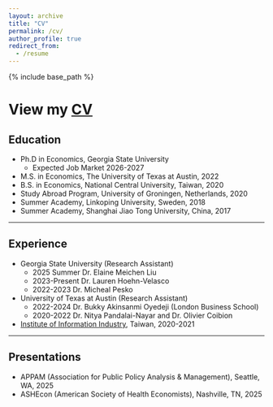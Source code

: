 ```yaml
---
layout: archive
title: "CV"
permalink: /cv/
author_profile: true
redirect_from:
  - /resume
---
```


{% include base_path %}

# View my <a href="/files/CV_Yu-Ting_v2_Sep2025_pub.pdf" target="_blank">CV</a>

## Education
* Ph.D in Economics, Georgia State University
  * Expected Job Market 2026-2027
* M.S. in Economics, The University of Texas at Austin, 2022
* B.S. in Economics, National Central University, Taiwan, 2020
* Study Abroad Program, University of Groningen, Netherlands, 2020
* Summer Academy, Linkoping University, Sweden, 2018
* Summer Academy, Shanghai Jiao Tong University, China, 2017

---

## Experience
* Georgia State University (Research Assistant)
  * 2025 Summer Dr. Elaine Meichen Liu
  * 2023-Present Dr. Lauren Hoehn-Velasco
  * 2022-2023 Dr. Micheal Pesko  
* University of Texas at Austin (Research Assistant)
  * 2022-2024 Dr. Bukky Akinsanmi Oyedeji (London Business School)
  * 2020-2022 Dr. Nitya Pandalai-Nayar and Dr. Olivier Coibion 
* <a href="https://www.iii.org.tw/en" target="_blank">Institute of Information Industry</a>, Taiwan, 2020-2021


---
  
## Presentations
* APPAM (Association for Public Policy Analysis & Management), Seattle, WA, 2025
* ASHEcon (American Society of Health Economists), Nashville, TN, 2025

